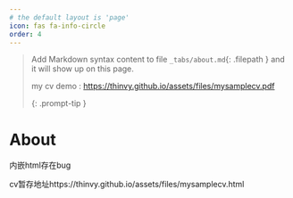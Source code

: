 ```yaml
---
# the default layout is 'page'
icon: fas fa-info-circle
order: 4
---
```


> Add Markdown syntax content to file `_tabs/about.md`{: .filepath } and it will show up on this page.
>
> my cv demo : https://thinvy.github.io/assets/files/mysamplecv.pdf
>
> {: .prompt-tip }

# About

内嵌html存在bug

cv暂存地址https://thinvy.github.io/assets/files/mysamplecv.html

